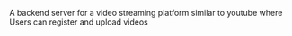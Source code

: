 A backend server for a video streaming platform similar to youtube where Users can register and upload videos
